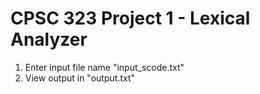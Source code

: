 # CPSC 323 Project 1 - Lexical Analyzer

1. Enter input file name "input_scode.txt"
2. View output in "output.txt"
